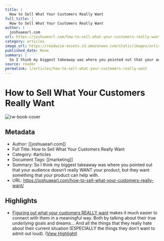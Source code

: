 ```yaml
---
title: |
  How to Sell What Your Customers Really Want
full_title: |
  How to Sell What Your Customers Really Want
author: |
  joshuaearl.com
url: https://joshuaearl.com/how-to-sell-what-your-customers-really-want/
category: articles
image_url: https://readwise-assets.s3.amazonaws.com/static/images/article2.74d541386bbf.png
published_date: None
summary: |
  So I think my biggest takeaway was where you pointed out that your audience doesn’t really WANT your product, but they want something that your product can help with.
source: reader
permalink: l/articles/how-to-sell-what-your-customers-really-want
---
```

# How to Sell What Your Customers Really Want

![rw-book-cover](https://readwise-assets.s3.amazonaws.com/static/images/article2.74d541386bbf.png)

## Metadata
- Author: [[joshuaearl.com]]
- Full Title: How to Sell What Your Customers Really Want
- Category: #articles
- Document Tags: [[marketing]] 
- Summary: So I think my biggest takeaway was where you pointed out that your audience doesn’t really WANT your product, but they want something that your product can help with.
- URL: https://joshuaearl.com/how-to-sell-what-your-customers-really-want/

## Highlights
- [Figuring out what your customers REALLY want](http://joshuaearl.com/how-to-uncover-your-customers-deepest-desires/) makes it much easier to connect with them in a meaningful way.
  Both by talking about their true *underlying* goals and dreams…
  And all the things that they really hate about their current situation (ESPECIALLY the things they don’t want to admit out loud). ([View Highlight](https://read.readwise.io/read/01hj1ce2t8k7jn6xnrag0n8pdz))


